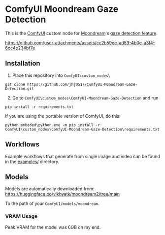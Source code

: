 # ComfyUI Moondream Gaze Detection

This is the [ComfyUI](https://github.com/comfyanonymous/ComfyUI) custom node for [Moondream](https://github.com/vikhyat/moondream)'s [gaze detection feature](https://huggingface.co/spaces/moondream/gaze-demo).

https://github.com/user-attachments/assets/cc2b59ee-ad53-4b0e-a3f4-6cc4c234bf7e

## Installation

1. Place this repository into `ComfyUI\custom_nodes\`
```
git clone https://github.com/jhj0517/ComfyUI-Moondream-Gaze-Detection.git
```

2. Go to `ComfyUI\custom_nodes\ComfyUI-Moondream-Gaze-Detection` and run
```
pip install -r requirements.txt
```

If you are using the portable version of ComfyUI, do this:
```
python_embeded\python.exe -m pip install -r ComfyUI\custom_nodes\ComfyUI-Moondream-Gaze-Detection\requirements.txt
```

## Workflows
Example workflows that generate from single image and video can be found in the [examples/](https://github.com/jhj0517/ComfyUI-Moondream-Gaze-Detection/tree/master/examples) directory.

## Models

Models are automatically downloaded from:
https://huggingface.co/vikhyatk/moondream2/tree/main

To the path of your `ComfyUI/models/moondream`.

### VRAM Usage
Peak VRAM for the model was 6GB on my end.
